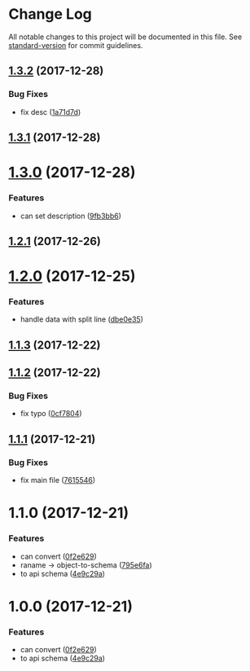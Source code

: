 # Change Log

All notable changes to this project will be documented in this file. See [standard-version](https://github.com/conventional-changelog/standard-version) for commit guidelines.

<a name="1.3.2"></a>
## [1.3.2](https://github.com/forsigner/object-to-schema/compare/v1.3.1...v1.3.2) (2017-12-28)


### Bug Fixes

* fix desc ([1a71d7d](https://github.com/forsigner/object-to-schema/commit/1a71d7d))



<a name="1.3.1"></a>
## [1.3.1](https://github.com/forsigner/object-to-schema/compare/v1.3.0...v1.3.1) (2017-12-28)



<a name="1.3.0"></a>
# [1.3.0](https://github.com/forsigner/object-to-schema/compare/v1.2.1...v1.3.0) (2017-12-28)


### Features

* can set description ([9fb3bb6](https://github.com/forsigner/object-to-schema/commit/9fb3bb6))



<a name="1.2.1"></a>
## [1.2.1](https://github.com/forsigner/object-to-schema/compare/v1.2.0...v1.2.1) (2017-12-26)



<a name="1.2.0"></a>
# [1.2.0](https://github.com/forsigner/object-to-schema/compare/v1.1.3...v1.2.0) (2017-12-25)


### Features

* handle data with split line ([dbe0e35](https://github.com/forsigner/object-to-schema/commit/dbe0e35))



<a name="1.1.3"></a>
## [1.1.3](https://github.com/forsigner/object-to-schema/compare/v1.1.2...v1.1.3) (2017-12-22)



<a name="1.1.2"></a>
## [1.1.2](https://github.com/forsigner/object-to-schema/compare/v1.1.1...v1.1.2) (2017-12-22)


### Bug Fixes

* fix typo ([0cf7804](https://github.com/forsigner/object-to-schema/commit/0cf7804))



<a name="1.1.1"></a>
## [1.1.1](https://github.com/forsigner/object-to-schema/compare/v1.1.0...v1.1.1) (2017-12-21)


### Bug Fixes

* fix main file ([7615546](https://github.com/forsigner/object-to-schema/commit/7615546))



<a name="1.1.0"></a>
# 1.1.0 (2017-12-21)


### Features

* can convert ([0f2e629](https://github.com/forsigner/object-to-schema/commit/0f2e629))
* raname -> object-to-schema ([795e6fa](https://github.com/forsigner/object-to-schema/commit/795e6fa))
* to api schema ([4e9c29a](https://github.com/forsigner/object-to-schema/commit/4e9c29a))



<a name="1.0.0"></a>
# 1.0.0 (2017-12-21)


### Features

* can convert ([0f2e629](https://github.com/forsigner/object-to-schema/commit/0f2e629))
* to api schema ([4e9c29a](https://github.com/forsigner/object-to-schema/commit/4e9c29a))
